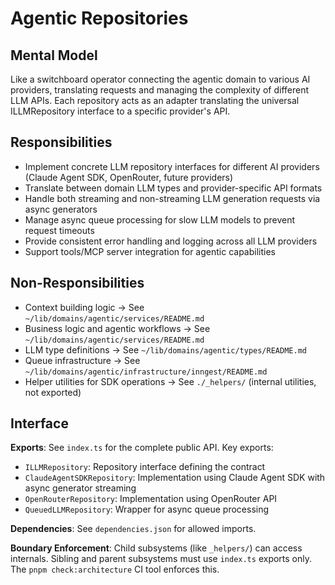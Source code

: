 # Agentic Repositories

## Mental Model
Like a switchboard operator connecting the agentic domain to various AI providers, translating requests and managing the complexity of different LLM APIs. Each repository acts as an adapter translating the universal ILLMRepository interface to a specific provider's API.

## Responsibilities
- Implement concrete LLM repository interfaces for different AI providers (Claude Agent SDK, OpenRouter, future providers)
- Translate between domain LLM types and provider-specific API formats
- Handle both streaming and non-streaming LLM generation requests via async generators
- Manage async queue processing for slow LLM models to prevent request timeouts
- Provide consistent error handling and logging across all LLM providers
- Support tools/MCP server integration for agentic capabilities

## Non-Responsibilities
- Context building logic → See `~/lib/domains/agentic/services/README.md`
- Business logic and agentic workflows → See `~/lib/domains/agentic/services/README.md`
- LLM type definitions → See `~/lib/domains/agentic/types/README.md`
- Queue infrastructure → See `~/lib/domains/agentic/infrastructure/inngest/README.md`
- Helper utilities for SDK operations → See `./_helpers/` (internal utilities, not exported)

## Interface
**Exports**: See `index.ts` for the complete public API. Key exports:
- `ILLMRepository`: Repository interface defining the contract
- `ClaudeAgentSDKRepository`: Implementation using Claude Agent SDK with async generator streaming
- `OpenRouterRepository`: Implementation using OpenRouter API
- `QueuedLLMRepository`: Wrapper for async queue processing

**Dependencies**: See `dependencies.json` for allowed imports.

**Boundary Enforcement**: Child subsystems (like `_helpers/`) can access internals. Sibling and parent subsystems must use `index.ts` exports only. The `pnpm check:architecture` CI tool enforces this.